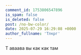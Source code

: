 ```yaml
---
comment_id: 1753806547896
is_spam: false
is_deleted: false
post: /no-bw-color/
date: 2025-07-29 16:29:08 +0000
author_fullname: 'Тлкрг'
---
```


Т  аваава вы как как там
